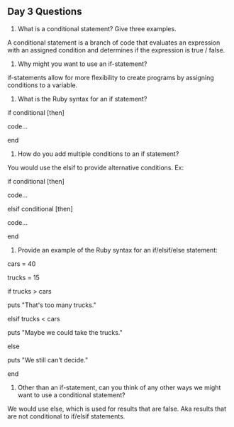 ## Day 3 Questions

1. What is a conditional statement? Give three examples.

A conditional statement is a branch of code that evaluates an expression with an assigned condition and determines if the expression is true / false.

1. Why might you want to use an if-statement?

if-statements allow for more flexibility to create programs by assigning conditions to a variable.

1. What is the Ruby syntax for an if statement?

if conditional [then]

   code...

end

1. How do you add multiple conditions to an if statement?

You would use the elsif to provide alternative conditions. Ex:

if conditional [then]

   code...

elsif conditional [then]

   code...

end

1. Provide an example of the Ruby syntax for an if/elsif/else statement:

cars = 40

trucks = 15

if trucks > cars

  puts "That's too many trucks."

elsif trucks < cars

  puts "Maybe we could take the trucks."

else

  puts "We still can't decide."

end


1. Other than an if-statement, can you think of any other ways we might want to use a conditional statement?

We would use else, which is used for results that are false. Aka results that are not conditional to if/elsif statements.
